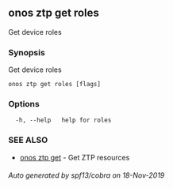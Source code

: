 ## onos ztp get roles

Get device roles

### Synopsis

Get device roles

```
onos ztp get roles [flags]
```

### Options

```
  -h, --help   help for roles
```

### SEE ALSO

* [onos ztp get](onos_ztp_get.md)	 - Get ZTP resources

###### Auto generated by spf13/cobra on 18-Nov-2019
